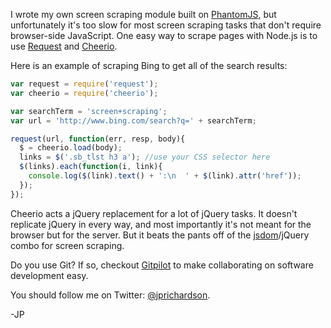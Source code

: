<!--
author: JP Richardson
publish: Wed Apr 11 2012 22:24:09 GMT-0500 (CDT)
status: publish
type: post
link: https://procbits.wordpress.com/2012/04/11/quick-and-dirty-screen-scraping-with-node-js-using-request-and-cheerio/
tags: JavaScript, Node.js
slug: 2012/04/11/quick-and-dirty-screen-scraping-with-node-js-using-request-and-cheerio
title: Quick and Dirty Screen Scraping with Node.js using Request and Cheerio
-->



I wrote my own screen scraping module built on
[PhantomJS](http://www.phantomjs.org/), but unfortunately it's too slow
for most screen scraping tasks that don't require browser-side
JavaScript. One easy way to scrape pages with Node.js is to use
[Request](https://github.com/mikeal/request) and
[Cheerio](https://github.com/MatthewMueller/cheerio).

Here is an example of scraping Bing to get all of the search results:

```javascript
var request = require('request');
var cheerio = require('cheerio');

var searchTerm = 'screen+scraping';
var url = 'http://www.bing.com/search?q=' + searchTerm;

request(url, function(err, resp, body){
  $ = cheerio.load(body);
  links = $('.sb_tlst h3 a'); //use your CSS selector here
  $(links).each(function(i, link){
    console.log($(link).text() + ':\n  ' + $(link).attr('href'));
  });
});
```

Cheerio acts a jQuery replacement for a lot of jQuery tasks. It doesn't
replicate jQuery in every way, and most importantly it's not meant for
the browser but for the server. But it beats the pants off of the
[jsdom](https://github.com/tmpvar/jsdom)/jQuery combo for screen
scraping.

Do you use Git? If so, checkout [Gitpilot](http://gitpilot.com) to make
collaborating on software development easy.

You should follow me on Twitter:
[@jprichardson](http://twitter.com/jprichardson).

-JP
